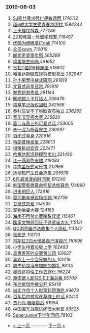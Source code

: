 ### 2019-06-03 
1. [ SJ粉丝要求强仁晟敏退团 ](https://s.weibo.com/weibo?q=%23SJ%E7%B2%89%E4%B8%9D%E8%A6%81%E6%B1%82%E5%BC%BA%E4%BB%81%E6%99%9F%E6%95%8F%E9%80%80%E5%9B%A2%23&Refer=top) *1746112*
1. [ 超6成大学生受青春痘困扰 ](https://s.weibo.com/weibo?q=%23%E8%B6%856%E6%88%90%E5%A4%A7%E5%AD%A6%E7%94%9F%E5%8F%97%E9%9D%92%E6%98%A5%E7%97%98%E5%9B%B0%E6%89%B0%23&Refer=top) *1584344*
1. [ 上天猫找抖森 ](https://s.weibo.com/weibo?q=%23%E4%B8%8A%E5%A4%A9%E7%8C%AB%E6%89%BE%E6%8A%96%E6%A3%AE%23&Refer=top) *777246*
1. [ 2019年第一号留学预警 ](https://s.weibo.com/weibo?q=%232019%E5%B9%B4%E7%AC%AC%E4%B8%80%E5%8F%B7%E7%95%99%E5%AD%A6%E9%A2%84%E8%AD%A6%23&Refer=top) *716497*
1. [ 优酷为缥缈录打call ](https://s.weibo.com/weibo?q=%E4%BC%98%E9%85%B7%E4%B8%BA%E7%BC%A5%E7%BC%88%E5%BD%95%E6%89%93call&Refer=top) *714100*
1. [ 全员kaws ](https://s.weibo.com/weibo?q=%23%E5%85%A8%E5%91%98kaws%23&Refer=top) *710019*
1. [ 郎朗老婆童年照 ](https://s.weibo.com/weibo?q=%23%E9%83%8E%E6%9C%97%E8%80%81%E5%A9%86%E7%AB%A5%E5%B9%B4%E7%85%A7%23&Refer=top) *585289*
1. [ 鸡蛋能生吃吗 ](https://s.weibo.com/weibo?q=%23%E9%B8%A1%E8%9B%8B%E8%83%BD%E7%94%9F%E5%90%83%E5%90%97%23&Refer=top) *561652*
1. [ 宽松T恤的6种穿法 ](https://s.weibo.com/weibo?q=%23%E5%AE%BD%E6%9D%BET%E6%81%A4%E7%9A%846%E7%A7%8D%E7%A9%BF%E6%B3%95%23&Refer=top) *518802*
1. [ 哈根达斯回应误将模型卖出 ](https://s.weibo.com/weibo?q=%E5%93%88%E6%A0%B9%E8%BE%BE%E6%96%AF%E5%9B%9E%E5%BA%94%E8%AF%AF%E5%B0%86%E6%A8%A1%E5%9E%8B%E5%8D%96%E5%87%BA&Refer=top) *392947*
1. [ 孙小果案电梯式降刑 ](https://s.weibo.com/weibo?q=%23%E5%AD%99%E5%B0%8F%E6%9E%9C%E6%A1%88%E7%94%B5%E6%A2%AF%E5%BC%8F%E9%99%8D%E5%88%91%23&Refer=top) *291819*
1. [ 文盲式追星日常 ](https://s.weibo.com/weibo?q=%23%E6%96%87%E7%9B%B2%E5%BC%8F%E8%BF%BD%E6%98%9F%E6%97%A5%E5%B8%B8%23&Refer=top) *291810*
1. [ 郑秀妍郑秀晶 ](https://s.weibo.com/weibo?q=%23%E9%83%91%E7%A7%80%E5%A6%8D%E9%83%91%E7%A7%80%E6%99%B6%23&Refer=top) *291144*
1. [ 网吧抓儿子打错人 ](https://s.weibo.com/weibo?q=%23%E7%BD%91%E5%90%A7%E6%8A%93%E5%84%BF%E5%AD%90%E6%89%93%E9%94%99%E4%BA%BA%23&Refer=top) *269476*
1. [ 盗墓笔记版权回归 ](https://s.weibo.com/weibo?q=%23%E7%9B%97%E5%A2%93%E7%AC%94%E8%AE%B0%E7%89%88%E6%9D%83%E5%9B%9E%E5%BD%92%23&Refer=top) *242568*
1. [ 英村庄受不了脱欧宣布独立 ](https://s.weibo.com/weibo?q=%23%E8%8B%B1%E6%9D%91%E5%BA%84%E5%8F%97%E4%B8%8D%E4%BA%86%E8%84%B1%E6%AC%A7%E5%AE%A3%E5%B8%83%E7%8B%AC%E7%AB%8B%23&Refer=top) *236265*
1. [ 音乐节穿搭大赛 ](https://s.weibo.com/weibo?q=%E9%9F%B3%E4%B9%90%E8%8A%82%E7%A9%BF%E6%90%AD%E5%A4%A7%E8%B5%9B&Refer=top) *235830*
1. [ 高二与高三的可爱对话 ](https://s.weibo.com/weibo?q=%23%E9%AB%98%E4%BA%8C%E4%B8%8E%E9%AB%98%E4%B8%89%E7%9A%84%E5%8F%AF%E7%88%B1%E5%AF%B9%E8%AF%9D%23&Refer=top) *233005*
1. [ 朱一龙为杨蓉庆生 ](https://s.weibo.com/weibo?q=%23%E6%9C%B1%E4%B8%80%E9%BE%99%E4%B8%BA%E6%9D%A8%E8%93%89%E5%BA%86%E7%94%9F%23&Refer=top) *230097*
1. [ 自闭式单身 ](https://s.weibo.com/weibo?q=%23%E8%87%AA%E9%97%AD%E5%BC%8F%E5%8D%95%E8%BA%AB%23&Refer=top) *228916*
1. [ 特朗普换发型 ](https://s.weibo.com/weibo?q=%23%E7%89%B9%E6%9C%97%E6%99%AE%E6%8D%A2%E5%8F%91%E5%9E%8B%23&Refer=top) *226613*
1. [ 极限挑战宜宾 ](https://s.weibo.com/weibo?q=%23%E6%9E%81%E9%99%90%E6%8C%91%E6%88%98%E5%AE%9C%E5%AE%BE%23&Refer=top) *222471*
1. [ 哈根达斯误将模型卖出 ](https://s.weibo.com/weibo?q=%23%E5%93%88%E6%A0%B9%E8%BE%BE%E6%96%AF%E8%AF%AF%E5%B0%86%E6%A8%A1%E5%9E%8B%E5%8D%96%E5%87%BA%23&Refer=top) *221490*
1. [ 江一燕黑色皮裙 ](https://s.weibo.com/weibo?q=%E6%B1%9F%E4%B8%80%E7%87%95%E9%BB%91%E8%89%B2%E7%9A%AE%E8%A3%99&Refer=top) *219083*
1. [ 牛肉盖饭式可乐饼 ](https://s.weibo.com/weibo?q=%23%E7%89%9B%E8%82%89%E7%9B%96%E9%A5%AD%E5%BC%8F%E5%8F%AF%E4%B9%90%E9%A5%BC%23&Refer=top) *217866*
1. [ 迪丽热巴生日会造型 ](https://s.weibo.com/weibo?q=%23%E8%BF%AA%E4%B8%BD%E7%83%AD%E5%B7%B4%E7%94%9F%E6%97%A5%E4%BC%9A%E9%80%A0%E5%9E%8B%23&Refer=top) *205978*
1. [ 6月最浪漫的时间表 ](https://s.weibo.com/weibo?q=%236%E6%9C%88%E6%9C%80%E6%B5%AA%E6%BC%AB%E7%9A%84%E6%97%B6%E9%97%B4%E8%A1%A8%23&Refer=top) *191240*
1. [ 韩国警察邀算命师帮总统算命 ](https://s.weibo.com/weibo?q=%E9%9F%A9%E5%9B%BD%E8%AD%A6%E5%AF%9F%E9%82%80%E7%AE%97%E5%91%BD%E5%B8%88%E5%B8%AE%E6%80%BB%E7%BB%9F%E7%AE%97%E5%91%BD&Refer=top) *174990*
1. [ 进击的巨人 ](https://s.weibo.com/weibo?q=%23%E8%BF%9B%E5%87%BB%E7%9A%84%E5%B7%A8%E4%BA%BA%23&Refer=top) *172616*
1. [ 雷耶斯车祸现场视频 ](https://s.weibo.com/weibo?q=%E9%9B%B7%E8%80%B6%E6%96%AF%E8%BD%A6%E7%A5%B8%E7%8E%B0%E5%9C%BA%E8%A7%86%E9%A2%91&Refer=top) *162759*
1. [ 甘蔗式恋爱 ](https://s.weibo.com/weibo?q=%23%E7%94%98%E8%94%97%E5%BC%8F%E6%81%8B%E7%88%B1%23&Refer=top) *154995*
1. [ 宠物坐姿大赛 ](https://s.weibo.com/weibo?q=%23%E5%AE%A0%E7%89%A9%E5%9D%90%E5%A7%BF%E5%A4%A7%E8%B5%9B%23&Refer=top) *124169*
1. [ 海南不再禁止黄赌系误读 ](https://s.weibo.com/weibo?q=%23%E6%B5%B7%E5%8D%97%E4%B8%8D%E5%86%8D%E7%A6%81%E6%AD%A2%E9%BB%84%E8%B5%8C%E7%B3%BB%E8%AF%AF%E8%AF%BB%23&Refer=top) *115461*
1. [ 国家文物局回应平遥武庙大火 ](https://s.weibo.com/weibo?q=%23%E5%9B%BD%E5%AE%B6%E6%96%87%E7%89%A9%E5%B1%80%E5%9B%9E%E5%BA%94%E5%B9%B3%E9%81%A5%E6%AD%A6%E5%BA%99%E5%A4%A7%E7%81%AB%23&Refer=top) *115131*
1. [ QQ浏览器违法收集个人隐私 ](https://s.weibo.com/weibo?q=%23QQ%E6%B5%8F%E8%A7%88%E5%99%A8%E8%BF%9D%E6%B3%95%E6%94%B6%E9%9B%86%E4%B8%AA%E4%BA%BA%E9%9A%90%E7%A7%81%23&Refer=top) *113347*
1. [ 张柏芝 ](https://s.weibo.com/weibo?q=%23%E5%BC%A0%E6%9F%8F%E8%8A%9D%23&Refer=top) *110713*
1. [ 哥斯拉2四大怪兽自己演自己 ](https://s.weibo.com/weibo?q=%E5%93%A5%E6%96%AF%E6%8B%892%E5%9B%9B%E5%A4%A7%E6%80%AA%E5%85%BD%E8%87%AA%E5%B7%B1%E6%BC%94%E8%87%AA%E5%B7%B1&Refer=top) *110596*
1. [ 小学生拎着垃圾上学 ](https://s.weibo.com/weibo?q=%23%E5%B0%8F%E5%AD%A6%E7%94%9F%E6%8B%8E%E7%9D%80%E5%9E%83%E5%9C%BE%E4%B8%8A%E5%AD%A6%23&Refer=top) *102493*
1. [ 具惠善签约安宰贤公司 ](https://s.weibo.com/weibo?q=%23%E5%85%B7%E6%83%A0%E5%96%84%E7%AD%BE%E7%BA%A6%E5%AE%89%E5%AE%B0%E8%B4%A4%E5%85%AC%E5%8F%B8%23&Refer=top) *101637*
1. [ 喜欢上一个当兄妹的人 ](https://s.weibo.com/weibo?q=%23%E5%96%9C%E6%AC%A2%E4%B8%8A%E4%B8%80%E4%B8%AA%E5%BD%93%E5%85%84%E5%A6%B9%E7%9A%84%E4%BA%BA%23&Refer=top) *101219*
1. [ 周杰伦昆凌参加郎朗婚礼 ](https://s.weibo.com/weibo?q=%23%E5%91%A8%E6%9D%B0%E4%BC%A6%E6%98%86%E5%87%8C%E5%8F%82%E5%8A%A0%E9%83%8E%E6%9C%97%E5%A9%9A%E7%A4%BC%23&Refer=top) *98115*
1. [ 墨西哥将性工作去罪化 ](https://s.weibo.com/weibo?q=%23%E5%A2%A8%E8%A5%BF%E5%93%A5%E5%B0%86%E6%80%A7%E5%B7%A5%E4%BD%9C%E5%8E%BB%E7%BD%AA%E5%8C%96%23&Refer=top) *96224*
1. [ 添田武人卸任SIE上海总裁 ](https://s.weibo.com/weibo?q=%E6%B7%BB%E7%94%B0%E6%AD%A6%E4%BA%BA%E5%8D%B8%E4%BB%BBSIE%E4%B8%8A%E6%B5%B7%E6%80%BB%E8%A3%81&Refer=top) *95709*
1. [ 布兰妮信件被公开 ](https://s.weibo.com/weibo?q=%E5%B8%83%E5%85%B0%E5%A6%AE%E4%BF%A1%E4%BB%B6%E8%A2%AB%E5%85%AC%E5%BC%80&Refer=top) *95418*
1. [ 诚实守信个人拟享15项激励 ](https://s.weibo.com/weibo?q=%E8%AF%9A%E5%AE%9E%E5%AE%88%E4%BF%A1%E4%B8%AA%E4%BA%BA%E6%8B%9F%E4%BA%AB15%E9%A1%B9%E6%BF%80%E5%8A%B1&Refer=top) *93679*
1. [ 百年后你想写在墓碑上的话 ](https://s.weibo.com/weibo?q=%23%E7%99%BE%E5%B9%B4%E5%90%8E%E4%BD%A0%E6%83%B3%E5%86%99%E5%9C%A8%E5%A2%93%E7%A2%91%E4%B8%8A%E7%9A%84%E8%AF%9D%23&Refer=top) *92410*
1. [ 贾乃亮 极限挑战 ](https://s.weibo.com/weibo?q=%E8%B4%BE%E4%B9%83%E4%BA%AE%20%E6%9E%81%E9%99%90%E6%8C%91%E6%88%98&Refer=top) *91994*
1. [ 中国海军战舰访问澳大利亚 ](https://s.weibo.com/weibo?q=%E4%B8%AD%E5%9B%BD%E6%B5%B7%E5%86%9B%E6%88%98%E8%88%B0%E8%AE%BF%E9%97%AE%E6%BE%B3%E5%A4%A7%E5%88%A9%E4%BA%9A&Refer=top) *89525*
1. [ SuperJunior下半年回归 ](https://s.weibo.com/weibo?q=%23SuperJunior%E4%B8%8B%E5%8D%8A%E5%B9%B4%E5%9B%9E%E5%BD%92%23&Refer=top) *78103* 

- [ < 上一页 ](https://github.com/able8/weibo-hot-record/blob/master/2019-06-02.md) -------- [ 下一页 > ](https://github.com/able8/weibo-hot-record/blob/master/2019-06-04.md)